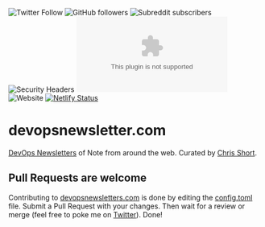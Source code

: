 ![Twitter Follow](https://img.shields.io/twitter/follow/ChrisShort?style=social)
![GitHub followers](https://img.shields.io/github/followers/chris-short?style=social)
![Subreddit subscribers](https://img.shields.io/reddit/subreddit-subscribers/devopsish?style=social)
![Security Headers](https://img.shields.io/security-headers?url=https%3A%2F%2Fdevopsnewsletters.com)
![Mozilla HTTP Observatory Grade](https://img.shields.io/mozilla-observatory/grade/devopsnewsletters.com?publish)
![Website](https://img.shields.io/website?url=https%3A%2F%2Fdevopsnewsletters.com)
[![Netlify Status](https://api.netlify.com/api/v1/badges/0cc8e8ff-7119-4b66-98d0-8fe3c36e0acd/deploy-status)](https://app.netlify.com/sites/devopsnewsletters/deploys)

# devopsnewsletter.com

[DevOps Newsletters](https://devopsnewsletters.com) of Note from around the web. Curated by [Chris Short](https://linktr.ee/TheChrisShort).

## Pull Requests are welcome

Contributing to [devopsnewsletters.com](https://devopsnewsletters.com) is done by editing the [config.toml](./config.toml) file. Submit a Pull Request with your changes. Then wait for a review or merge (feel free to poke me on [Twitter](https://twitter.com/ChrisShort)). Done!

